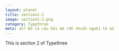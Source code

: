 ```yaml
---
layout: planet
title: section2-2
image: section2-2.png
category: Typethree
meta: au? Đó là câu hỏi mà rất nhiều người tò mò
---
```

This is section 2 of Typethree
